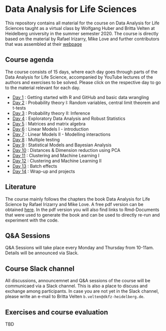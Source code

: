 # Data Analysis for Life Sciences 
This repository contains all material for the course on Data Analysis for Life Sciences taught as a virtual class by Wolfgang Huber and Britta Velten at Heidelberg university in the summer semester 2020. The course is directly based on the material by Rafael Irizarry, Mike Love and further contributors that was assembled at their [webpage](https://rafalab.github.io/pages/harvardx.html)

## Course agenda
The course consists of 15 days, where each day goes through parts of the Data Analysis for Life Science, accompanied by YouTube lectures of the authors and exercises to be solved. Please click on the respective day to go to the material relevant for each day.

* [Day 1](day1/) :  Getting started with R and GitHub and basic data wrangling
* [Day 2](day2/) : Probability theory I: Random variables, central limit theorem and t-tests 
* [Day 3](day3/) : Probability theory II: Inference
* [Day 4](day4/) : Exploratory Data Analysis and Robust Statistics
* [Day 5](day5/) : Matrices and matrix algebra
* [Day 6](day6/) : Linear Models I - introduction
* [Day 7](day7/) : Linear Models II - Modelling interactions
* [Day 8](day8/) : Multiple testing
* [Day 9](day9/) : Statistical Models and Bayesian Analysis 
* [Day 10](day10/) :  Distances & Dimension reduction using PCA
* [Day 11](day11/) : Clustering and Machine Learning I 
* [Day 12](day12/) : Clustering and Machine Learning II
* [Day 13](day13/) : Batch effects
* [Day 14](day14/) : Wrap-up and projects

## Literature
The course mainly follows the chapters the book Data Analysis for Life Science by Rafael Irizarry and Mike Love. A free pdf version can be obtained [here](https://leanpub.com/dataanalysisforthelifesciences). In the pdf version you will also find links to Rmd-Documents that were used to generate the book and can be used to directly re-run and experiment with the code.

## Q&A Sessions
Q&A Sessions will take place every Monday and Thursday from 10-11am.
Details will be announced via Slack.

## Course Slack channel
All discussions, announcemnet and Q&A sessions of the course will be communicaed via a Slack channel. This is also a place to discuss and exchange among participants. In case you are not yet in the Slack channel, please write an e-mail to Britta Velten `b.velten@dkfz-heidelberg.de`.

## Exercises and course evaluation
TBD
